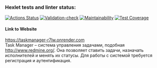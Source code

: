 ### Hexlet tests and linter status:
[![Actions Status](https://github.com/reshetovsn/java-project-73/workflows/hexlet-check/badge.svg)](https://github.com/reshetovsn/java-project-73/actions)
[![Validation-check](https://github.com/reshetovsn/java-project-73/actions/workflows/main.yml/badge.svg)](https://github.com/reshetovsn/java-project-73/actions/workflows/main.yml)
[![Maintainability](https://api.codeclimate.com/v1/badges/7e526b74bef42658b6ee/maintainability)](https://codeclimate.com/github/reshetovsn/java-project-73/maintainability)
[![Test Coverage](https://api.codeclimate.com/v1/badges/7e526b74bef42658b6ee/test_coverage)](https://codeclimate.com/github/reshetovsn/java-project-73/test_coverage)  
#### Link to Website
https://taskmanager-r7lw.onrender.com   
Task Manager – система управления задачами, подобная http://www.redmine.org/. Она позволяет ставить задачи, назначать исполнителей и менять их статусы. Для работы с системой требуется регистрация и аутентификация.
